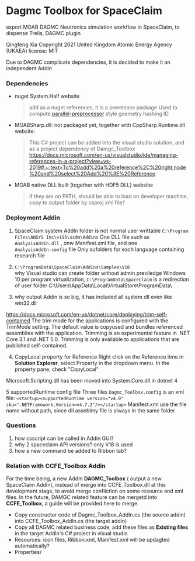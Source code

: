 #  Dagmc Toolbox for SpaceClaim

export MOAB DAGMC Neutronics simulation workflow in SpaceClaim, to dispense Trelis, DAGMC plugin

Qingfeng Xia
Copyright 2021 United Kingdom Atomic Energy Agency (UKAEA)
license: MIT


Due to DAGMC complicate dependencies, it is decided to make it an independent Addin


### Dependencies
+ nuget System.Half
  website
  > add as a nuget references, it is a prerelease package
  Used to compute [parallel-preprocessor]() style goemetry hashing ID

+ MOABSharp.dll: not packaged yet, together with CppSharp.Runtime.dll
  website:
  > This C# project can be added into the visual studio solution, and as a project dependency of Damgc_Toolbox
  https://docs.microsoft.com/en-us/visualstudio/ide/managing-references-in-a-project?view=vs-2019#:~:text=To%20add%20a%20reference%2C%20right,node%20and%20select%20Add%20%3E%20Reference.


+ MOAB native DLL built (together with HDF5 DLL)
  website:
  > if they are on PATH, should be able to load on developer machine, 
  copy to output folder by csproj xml file?


### Deployment Addin

1. SpaceClaim system AddIn folder is not normal user writtable
`C:\Program Files\ANSYS Inc\v195\scdm\Addins`
One DLL file such as `AnalysisAddIn.dll` , onw Manifest.xml file, and one `AnalysisAddIn.config` file
Only sufolders for each language containing research file

4. `C:\ProgramData\SpaceClaim\AddIns\Samples\V18`  
why Visual studio can create folder without admin previledge
Windows 10 per program virtualization, `C:\ProgramData\SpaceClaim` is a redirection of user folder
C:\Users\\AppData\Local\VirtualStore\ProgramData\

3. why output Addin is so big, it has included all system dll even like win32.dll

https://docs.microsoft.com/en-us/dotnet/core/deploying/trim-self-contained
The trim mode for the applications is configured with the TrimMode setting. The default value is copyused and bundles referenced assemblies with the application.
Trimming is an experimental feature in .NET Core 3.1 and .NET 5.0. Trimming is only available to applications that are published self-contained.

4. CopyLocal property for Reference
Right click on the Reference itme in **Solution Explorer**, select Property in the dropdown menu.
In the property pane, check "CopyLocal"

Microsoft.Scripting.dll has been moved into System.Core.dll in dotnet 4

5 supportedRuntime config file
Three files  `Dagmc_Toolbox.config` is an xml file: 
`<startup><supportedRuntime version="v4.0" sku=".NETFramework,Version=v4.7.2"/></startup>`
Manifest.xml use the file name without path, since dll asseblmy file is always in the same folder

### Questions
1. how csscript can be called in Addin GUI?
2. why 2 spaceclaim API versions?  only V18 is used
3. how a new command be added to Ribbon tab?

### Relation with CCFE_Toolbox Addin

For the time being, a new AddIn **DAGMC_Toolbox** ( output a new SpaceClaim AddIn), instead of merge into CCFE_Toolbox.dll at this development stage,
to avoid merge confliction on some resource and xml files.  In the future, DAMGC related feature can be mergetd into **CCFE_Toolbox**, a guide will be provided here to merge.

+ Copy constructor code of Dagmc_Toolbox_AddIn.cs (the source addin) into CCFE_Toolbox_AddIn.cs (the target addin)
+ Copy all DAGMC related business code,  add these files as **Existing files** in the target AddIn's C# project in visual studio
+ Resources:  icon files, Ribbon.xml,  Manifest.xml will be updagted automatically?
+ Properties/